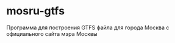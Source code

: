 # mosru-gtfs
Программа для построения GTFS файла для города Москва с официального сайта мэра Москвы
